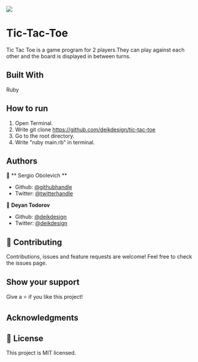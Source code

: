 ![](https://img.shields.io/badge/Microverse-blueviolet)

# Tic-Tac-Toe
Tic Tac Toe is a game program for 2 players.They can play against each other and the board is displayed in between turns.

## Built With
Ruby

## How to run
1. Open Terminal.
2.  Write git clone https://github.com/deikdesign/tic-tac-toe
3. Go to the root directory.
4. Write "ruby main.rb" in terminal.



## Authors
👤 ** Sergio Obolevich **

- Github: [@githubhandle](https://github.com/chubaquelo)
- Twitter: [@twitterhandle](https://twitter.com/SergioObolevich)

👤 **Deyan Todorov**

- Github: [@deikdesign](https://github.com/deikdesign)
- Twitter: [@deikdesign](https://twitter.com/deikdesign)


## 🤝 Contributing
Contributions, issues and feature requests are welcome!
Feel free to check the issues page.

## Show your support
Give a ⭐️ if you like this project!

## Acknowledgments

## 📝 License
This project is MIT licensed.
